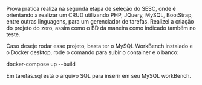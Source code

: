 Prova pratica realiza na segunda etapa de seleção do SESC, onde é orientando a realizar um CRUD utilizando PHP, JQuery, MySQL, BootStrap, entre outras linguagens, para um gerenciador de tarefas. 
Realizei a criação do projeto do zero, assim como o BD da maneira como indicado também no teste.

Caso deseje rodar esse projeto, basta ter o MySQL WorkBench instalado e o Docker desktop, rode o comando para subir o container e o banco:

docker-compose up --build

Em tarefas.sql está o arquivo SQL para inserir em seu MySQL workBench.
